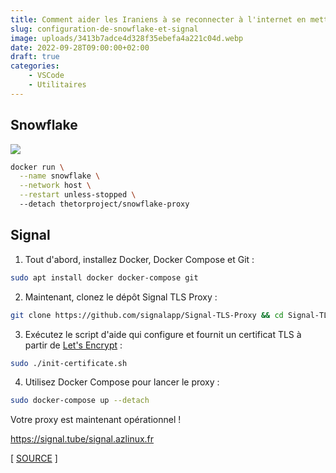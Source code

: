 ```yaml
---
title: Comment aider les Iraniens à se reconnecter à l'internet en mettant en place un proxy Snowflake et Signal
slug: configuration-de-snowflake-et-signal
image: uploads/3413b7adce4d328f35ebefa4a221c04d.webp
date: 2022-09-28T09:00:00+02:00
draft: true
categories:
    - VSCode
    - Utilitaires
---
```


## Snowflake

![](https://metrics.torproject.org/userstats-bridge-combined.png?start=2022-08-24&end=2022-09-24&country=all)

```bash
docker run \
  --name snowflake \
  --network host \
  --restart unless-stopped \  
  --detach thetorproject/snowflake-proxy
```

## Signal

1. Tout d'abord, installez Docker, Docker Compose et Git :

```bash
sudo apt install docker docker-compose git
```

2. Maintenant, clonez le dépôt Signal TLS Proxy :

```bash
git clone https://github.com/signalapp/Signal-TLS-Proxy && cd Signal-TLS-Proxy
```

3. Exécutez le script d'aide qui configure et fournit un certificat TLS à partir de [Let's Encrypt](https://letsencrypt.org/) :

```bash
sudo ./init-certificate.sh
```

4. Utilisez Docker Compose pour lancer le proxy :

```bash
sudo docker-compose up --detach
```

Votre proxy est maintenant opérationnel !

https://signal.tube/signal.azlinux.fr

[ [SOURCE](https://signal.org/blog/run-a-proxy/) ]
